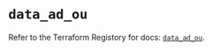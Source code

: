 # `data_ad_ou`

Refer to the Terraform Registory for docs: [`data_ad_ou`](https://registry.terraform.io/providers/hashicorp/ad/0.4.4/docs/data-sources/ou).
